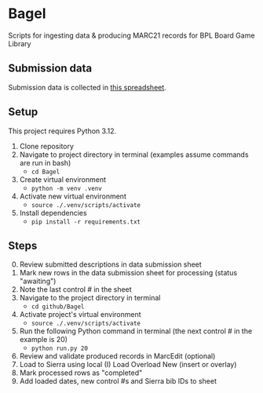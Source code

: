 # Bagel
 Scripts for ingesting data & producing MARC21 records for BPL Board Game Library

## Submission data

 Submission data is collected in [this spreadsheet](https://docs.google.com/spreadsheets/d/1Z8kWlHZXbnzP7OQWK3nLy7DEdxedPv2pW2pYodh6_dY/edit#gid=1152172600).

## Setup
 This project requires Python 3.12.
 1. Clone repository
 2. Navigate to project directory in terminal (examples assume commands are run in bash)
    * `cd Bagel`
 3. Create virtual environment
    * `python -m venv .venv` 
 4. Activate new virtual environment
    * `source ./.venv/scripts/activate`
 5. Install dependencies
    * `pip install -r requirements.txt`

## Steps
0. Review submitted descriptions in data submission sheet
1. Mark new rows in the data submission sheet for processing (status "awaiting")
2. Note the last control # in the sheet
3. Navigate to the project directory in terminal
    * `cd github/Bagel`
4. Activate project's virtual environment
    * `source ./.venv/scripts/activate`
5. Run the following Python command in terminal (the next control # in the example is 20)
    * `python run.py 20`
6. Review and validate produced records in MarcEdit (optional)
7. Load to Sierra using local (I) Load Overload New (insert or overlay) 
8. Mark processed rows as "completed"
9. Add loaded dates, new control #s and Sierra bib IDs to sheet